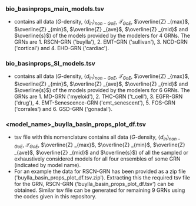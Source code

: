 ### bio_basinprops_main_models.tsv
- contains all data ($G$-density, $\langle d_{in} \rangle_{non-GoE}$, $\mathcal{T}_{GoE}$, $\overline{Z} _{max}$, $\overline{Z} _{min}$, $\overline{Z} _{ave}$, $\overline{Z} _{mid}$ and $\overline{s}$) of the models provided by the modelers for 4 GRNs. The GRNs are 1. RSCN-GRN 
 ('buylla'), 2. EMT-GRN ('sullivan'), 3. NCD-GRN ('cortical') and 4. EHD-GRN ('cardiac').
### bio_basinprops_SI_models.tsv
- contains all data ($G$-density, $\langle d_{in} \rangle_{non-GoE}$, $\mathcal{T}_{GoE}$, $\overline{Z} _{max}$, $\overline{Z} _{min}$, $\overline{Z} _{ave}$, $\overline{Z} _{mid}$ and $\overline{s}$) of the models provided by the modelers for 6 GRNs. The GRNs are 1. MD-GRN 
 ('myeloid'), 2. THC-GRN ('t_cell'), 3. EGFR-GRN ('drug'), 4. EMT-Senescence-GRN ('emt_senescent'), 5. FOS-GRN ('corrales') and 6. GSD-GRN ('gonadal').
### \<model_name\>_buylla_basin_props_plot_df.tsv
- tsv file with this nomenclature contains all data ($G$-density, $\langle d_{in} \rangle_{non-GoE}$, $\mathcal{T}_{GoE}$, $\overline{Z} _{max}$, $\overline{Z} _{min}$, $\overline{Z} _{ave}$, $\overline{Z} _{mid}$ and $\overline{s}$) of all the sampled or exhaustively considered models for all four ensembles of some GRN (indicated by model name).
- For an example the data for RSCN-GRN has been provided as a zip file ('buylla_basin_props_plot_df.tsv.zip'). Extracting this the required tsv file for the GRN, RSCN-GRN ('buylla_basin_props_plot_df.tsv') can be obtained. Similar tsv file can be generated for remaining 9 GRNs using the codes given in this repository.
